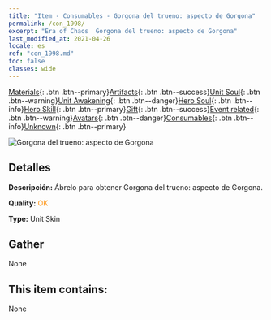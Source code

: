 ```yaml
---
title: "Item - Consumables - Gorgona del trueno: aspecto de Gorgona"
permalink: /con_1998/
excerpt: "Era of Chaos  Gorgona del trueno: aspecto de Gorgona"
last_modified_at: 2021-04-26
locale: es
ref: "con_1998.md"
toc: false
classes: wide
---
```

 [Materials](/ItemsES/){: .btn .btn--primary}[Artifacts](/ItemsES/Artifacts/){: .btn .btn--success}[Unit Soul](/ItemsES/UnitSoul/){: .btn .btn--warning}[Unit Awakening](/ItemsES/UnitAwakening/){: .btn .btn--danger}[Hero Soul](/ItemsES/HeroSoul/){: .btn .btn--info}[Hero Skill](/ItemsES/HeroSkill/){: .btn .btn--primary}[Gift](/ItemsES/Gift/){: .btn .btn--success}[Event related](/ItemsES/Events/){: .btn .btn--warning}[Avatars](/ItemsES/Avatars/){: .btn .btn--danger}[Consumables](/ItemsES/Consumables/){: .btn .btn--info}[Unknown](/ItemsES/Unknown/){: .btn .btn--primary}

 ![Gorgona del trueno: aspecto de Gorgona](/images/u/ti_manniupifu.jpg)

## Detalles
 **Descripción:** Ábrelo para obtener Gorgona del trueno: aspecto de Gorgona.

 **Quality:** <span style="color: #FF8C00">OK</span>

 **Type:** Unit Skin

## Gather

  None

## This item contains:

  None

